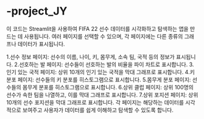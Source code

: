 # -project_JY

이 코드는 Streamlit을 사용하여 FIFA 22 선수 데이터를 시각화하고 탐색하는 앱을 만드는 데 사용됩니다. 여러 페이지를 선택할 수 있으며, 각 페이지에는 다른 종류의 그래프나 데이터가 표시됩니다.

1.선수 정보 페이지: 선수의 이름, 나이, 키, 몸무게, 소속 팀, 국적 등의 정보가 표시됩니다.
2.선호하는 발 페이지: 선수들이 선호하는 발의 비율을 파이 차트로 표시합니다.
3.인기 있는 국적 페이지: 상위 10개의 인기 있는 국적을 막대 그래프로 표시합니다.
4.키 분포 페이지: 선수들의 키 분포를 히스토그램으로 표시합니다.
5.몸무게 분포 페이지: 선수들의 몸무게 분포를 히스토그램으로 표시합니다.
6.상위 클럽 페이지: 상위 100명의 선수가 속한 팀을 나열하고, 이를 막대 그래프로 표시합니다.
7.상위 포지션 페이지: 상위 10개의 선수 포지션을 막대 그래프로 표시합니다.
각 페이지는 해당하는 데이터를 시각적으로 보여주고 사용자가 데이터를 쉽게 이해하고 탐색할 수 있도록 합니다.